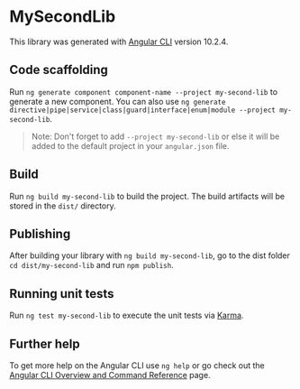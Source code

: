 # MySecondLib

This library was generated with [Angular CLI](https://github.com/angular/angular-cli) version 10.2.4.

## Code scaffolding

Run `ng generate component component-name --project my-second-lib` to generate a new component. You can also use `ng generate directive|pipe|service|class|guard|interface|enum|module --project my-second-lib`.
> Note: Don't forget to add `--project my-second-lib` or else it will be added to the default project in your `angular.json` file. 

## Build

Run `ng build my-second-lib` to build the project. The build artifacts will be stored in the `dist/` directory.

## Publishing

After building your library with `ng build my-second-lib`, go to the dist folder `cd dist/my-second-lib` and run `npm publish`.

## Running unit tests

Run `ng test my-second-lib` to execute the unit tests via [Karma](https://karma-runner.github.io).

## Further help

To get more help on the Angular CLI use `ng help` or go check out the [Angular CLI Overview and Command Reference](https://angular.io/cli) page.
